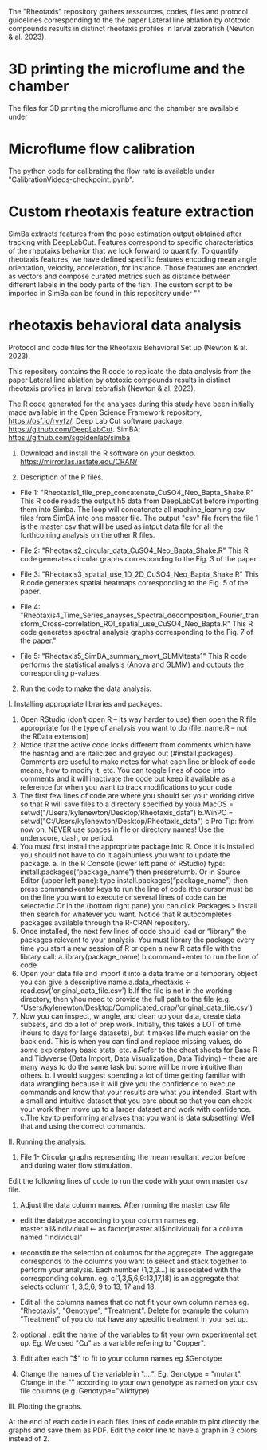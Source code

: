 The "Rheotaxis" repository gathers ressources, codes, files and protocol guidelines corresponding to the the paper Lateral line ablation by ototoxic compounds results in distinct rheotaxis profiles in larval zebrafish (Newton & al. 2023).

# 3D printing the microflume and the chamber 
The files for 3D printing the microflume and the chamber are available under 

# Microflume flow calibration 
The python code for calibrating the flow rate is available under "CalibrationVideos-checkpoint.ipynb".

# Custom rheotaxis feature extraction 

SimBa extracts features from the pose estimation output obtained after tracking with DeepLabCut. Features correspond to specific characteristics of the rheotaixs behavior that we look forward to quantify. To quantify rheotaxis features, we have defined specific features encoding mean angle orientation, velocity, acceleration, for instance.
Those features are encoded as vectors and compose curated metrics such as distance between different labels in the body parts of the fish. 
The custom script to be imported in SimBa can be found in this repository under ""

# rheotaxis behavioral data analysis 
Protocol and code files for the Rheotaxis Behavioral Set up (Newton & al. 2023). 

This repository contains the R code to replicate the data analysis from the paper Lateral line ablation by ototoxic compounds results in distinct rheotaxis profiles in larval zebrafish (Newton & al. 2023).

The R code generated for the analyses during this study have been initially made available in the Open Science Framework repository, https://osf.io/rvyfz/. Deep Lab Cut software package: https://github.com/DeepLabCut. SimBA: https://github.com/sgoldenlab/simba

1. Download and install the R software on your desktop.
https://mirror.las.iastate.edu/CRAN/

2. Description of the R files.

* File 1: "Rheotaxis1_file_prep_concatenate_CuSO4_Neo_Bapta_Shake.R"
This R code reads the output h5 data from DeepLabCat before importing them into Simba.
The loop will concatenate all machine_learning csv files from SimBA into one master file.
The output "csv" file from the file 1 is the master csv that will be used as intput data file for all the forthcoming analysis on the other R files.

* File 2: "Rheotaxis2_circular_data_CuSO4_Neo_Bapta_Shake.R"
This R code generates circular graphs corresponding to the Fig. 3 of the paper. 

* File 3: "Rheotaxis3_spatial_use_1D_2D_CuSO4_Neo_Bapta_Shake.R"
This R code generates spatial heatmaps corresponding to the Fig. 5 of the paper.

* File 4: "Rheotaxis4_Time_Series_anayses_Spectral_decomposition_Fourier_transform_Cross-correlation_ROI_spatial_use_CuSO4_Neo_Bapta.R" This R code generates spectral analysis graphs corresponding to the Fig. 7 of the paper."

* File 5: "Rheotaxis5_SimBA_summary_movt_GLMMtests1"
This R code performs the statistical analysis (Anova and GLMM) and outputs the corresponding p-values.

2. Run the code to make the data analysis.

I. Installing appropriate libraries and packages. 
   
1) Open RStudio (don’t open R – its way harder to use) then open the R file appropriate for the type of analysis you want to do (file_name.R – not the RData extension)
2) Notice that the active code looks different from comments which have the hashtag and are italicized and grayed out (#install.packages). Comments are useful to make notes for what each line or block of code means, how to modify it, etc. You can toggle lines of code into comments and it will inactivate the code but keep it available as a reference for when you want to track modifications to your code
3) The first few lines of code are where you should set your working drive so that R will save files to a directory specified by youa.MacOS = setwd("/Users/kylenewton/Desktop/Rheotaxis_data") b.WinPC = setwd("C:/Users/kylenewton/Desktop/Rheotaxis_data") c.Pro Tip: from now on, NEVER use spaces in file or directory names! Use the underscore, dash, or period.
4) You must first install the appropriate package into R. Once it is installed you should not have to do it againunless you want to update the package.
   a. In the R Console (lower left pane of RStudio) type: install.packages(“package_name”)  then pressreturnb.
   Or in Source Editor (upper left pane): type install.packages(“package_name”) then press command+enter keys to run the line of code (the cursor must be on the line you want to execute or several lines of code can be selected)c.Or in the (bottom right pane) you can click Packages > Install then search for whatever you want.
   Notice that R autocompletes packages available through the R-CRAN repository.
 5) Once installed, the next few lines of code should load or “library” the packages relevant to your analysis. You must library the package every time you start a new session of R or open a new R data file with the library call:
   a.library(package_name)
   b.command+enter to run the line of code
6) Open your data file and import it into a data frame or a temporary object you can give a descriptive name.a.data_rheotaxis <- read.csv('original_data_file.csv')
   b.If the file is not in the working directory, then yhou need to provide the full path to the file (e.g. “Users/kylenewton/Desktop/Complicated_crap/'original_data_file.csv')
8) Now you can inspect, wrangle, and clean up your data, create data subsets, and do a lot of prep work. Initially, this takes a LOT of time (hours to days for large datasets), but it makes life much easier on the back end. This is when you can find and replace missing values, do some exploratory basic stats, etc.
a.Refer to the cheat sheets for Base R and Tidyverse (Data Import, Data Visualization, Data Tidying) – there are many ways to do the same task but some will be more intuitive than others.
b. I would suggest spending a lot of time getting familiar with data wrangling because it will give you the confidence to execute commands and know that your results are what you intended. Start with a small and intuitive dataset that you care about so that you can check your work then move up to a larger dataset and work with confidence.
c.The key to performing analyses that you want is data subsetting! Well that and using the correct commands.


II. Running the analysis.

1) File 1- Circular graphs representing the mean resultant vector before and during water flow stimulation.

Edit the following lines of code to run the code with your own master csv file.

1) Adjust the data column names.
After running the master csv file
- edit the datatype according to your column names
eg. master.all&Individual <- as.factor(master.all$Individual) for a column named "Individual"

- reconstitute the selection of columns for the aggregate. The aggregate corresponds to the columns you want to select and stack together to perform your analysis. Each number (1,2,3...) is associated with the corresponding column. 
eg. c(1,3,5,6,9:13,17,18) is an aggregate that selects column 1, 3,5,6, 9 to 13, 17 and 18.

- Edit all the columns names that do not fit your own column names eg. "Rheotaxis", "Genotype", "Treatment". Delete for example the column "Treatment" of you do not have any specific treatment in your set up. 

2) optional : edit the name of the variables to fit your own experimental set up.
Eg. We used "Cu" as a variable refering to "Copper". 


3) Edit after each "$" to fit to your column names eg $Genotype

4) Change the names of the variable in "....". Eg. Genotype = "mutant". Change in the "" according to your own genotype as named on your csv file columns (e.g. Genotype="wildtype)



III. Plotting the graphs.

At the end of each code in each files lines of code enable to plot directly the graphs and save them as PDF. 
Edit the color line to have a graph in 3 colors instead of 2.
  
